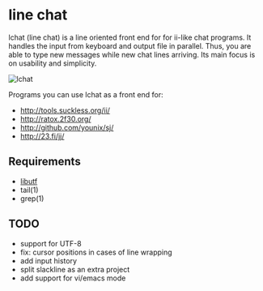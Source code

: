 line chat
=========

lchat (line chat) is a line oriented front end for for ii-like chat programs.
It handles the input from keyboard and output file in parallel.  Thus, you are
able to type new messages while new chat lines arriving.  Its main focus is on
usability and simplicity.

![lchat](/lchat.png)

Programs you can use lchat as a front end for:

 * http://tools.suckless.org/ii/
 * http://ratox.2f30.org/
 * http://github.com/younix/sj/
 * http://23.fi/jj/

Requirements
------------

 * [libutf](https://github.com/cls/libutf)
 * tail(1)
 * grep(1)

TODO
----

 * support for UTF-8
 * fix: cursor positions in cases of line wrapping
 * add input history
 * split slackline as an extra project
 * add support for vi/emacs mode
